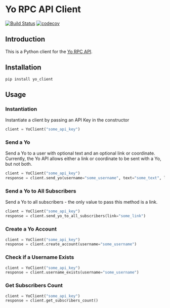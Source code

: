 # Yo RPC API Client

[![Build Status](https://travis-ci.org/jaebradley/yo_client.svg?branch=master)](https://travis-ci.org/jaebradley/yo_client)
[![codecov](https://codecov.io/gh/jaebradley/yo_client/branch/master/graph/badge.svg)](https://codecov.io/gh/jaebradley/yo_client)

## Introduction
This is a Python client for the [Yo RPC API](http://docs.justyo.co/docs/yo).

## Installation
`pip install yo_client`

## Usage

### Instantiation
Instantiate a client by passing an API Key in the constructor 

```python
client = YoClient("some_api_key")
```

### Send a Yo
Send a Yo to a user with optional text and an optional link or coordinate. Currently, the Yo API allows either a link or coordinate to be sent with a Yo, but not both.

```python
client = YoClient("some_api_key")
response = client.send_yo(username="some_username", text="some_text", link="some_link")
```

### Send a Yo to All Subscribers
Send a Yo to all subscribers - the only value to pass this method is a link.

```python
client = YoClient("some_api_key")
response = client.send_yo_to_all_subscribers(link="some_link")
```

### Create a Yo Account
```python
client = YoClient("some_api_key")
response = client.create_account(username="some_username")
```

### Check if a Username Exists
```python
client = YoClient("some_api_key")
response = client.username_exists(username="some_username")
```

### Get Subscribers Count
```python
client = YoClient("some_api_key")
response = client.get_subscribers_count()
```